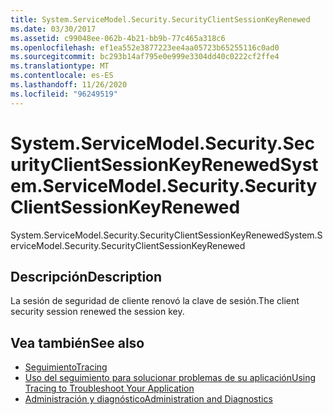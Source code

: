 ```yaml
---
title: System.ServiceModel.Security.SecurityClientSessionKeyRenewed
ms.date: 03/30/2017
ms.assetid: c99048ee-062b-4b21-bb9b-77c465a318c6
ms.openlocfilehash: ef1ea552e3877223ee4aa05723b65255116c0ad0
ms.sourcegitcommit: bc293b14af795e0e999e3304dd40c0222cf2ffe4
ms.translationtype: MT
ms.contentlocale: es-ES
ms.lasthandoff: 11/26/2020
ms.locfileid: "96249519"
---
```

# <a name="systemservicemodelsecuritysecurityclientsessionkeyrenewed"></a><span data-ttu-id="3679c-102">System.ServiceModel.Security.SecurityClientSessionKeyRenewed</span><span class="sxs-lookup"><span data-stu-id="3679c-102">System.ServiceModel.Security.SecurityClientSessionKeyRenewed</span></span>

<span data-ttu-id="3679c-103">System.ServiceModel.Security.SecurityClientSessionKeyRenewed</span><span class="sxs-lookup"><span data-stu-id="3679c-103">System.ServiceModel.Security.SecurityClientSessionKeyRenewed</span></span>  
  
## <a name="description"></a><span data-ttu-id="3679c-104">Descripción</span><span class="sxs-lookup"><span data-stu-id="3679c-104">Description</span></span>  

 <span data-ttu-id="3679c-105">La sesión de seguridad de cliente renovó la clave de sesión.</span><span class="sxs-lookup"><span data-stu-id="3679c-105">The client security session renewed the session key.</span></span>  
  
## <a name="see-also"></a><span data-ttu-id="3679c-106">Vea también</span><span class="sxs-lookup"><span data-stu-id="3679c-106">See also</span></span>

- [<span data-ttu-id="3679c-107">Seguimiento</span><span class="sxs-lookup"><span data-stu-id="3679c-107">Tracing</span></span>](index.md)
- [<span data-ttu-id="3679c-108">Uso del seguimiento para solucionar problemas de su aplicación</span><span class="sxs-lookup"><span data-stu-id="3679c-108">Using Tracing to Troubleshoot Your Application</span></span>](using-tracing-to-troubleshoot-your-application.md)
- [<span data-ttu-id="3679c-109">Administración y diagnóstico</span><span class="sxs-lookup"><span data-stu-id="3679c-109">Administration and Diagnostics</span></span>](../index.md)
